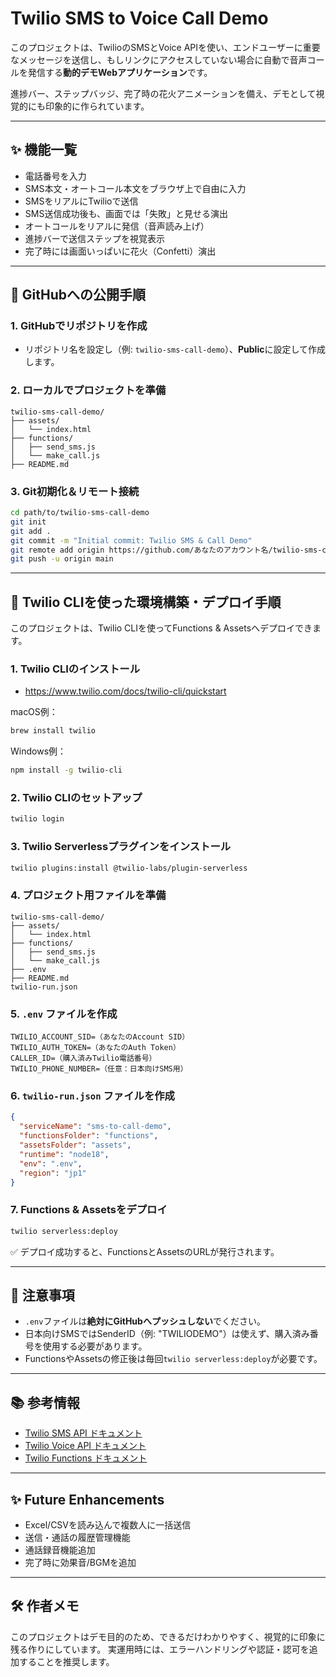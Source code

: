 # Twilio SMS to Voice Call Demo

このプロジェクトは、TwilioのSMSとVoice APIを使い、エンドユーザーに重要なメッセージを送信し、もしリンクにアクセスしていない場合に自動で音声コールを発信する**動的デモWebアプリケーション**です。

進捗バー、ステップバッジ、完了時の花火アニメーションを備え、デモとして視覚的にも印象的に作られています。

---

## ✨ 機能一覧

- 電話番号を入力
- SMS本文・オートコール本文をブラウザ上で自由に入力
- SMSをリアルにTwilioで送信
- SMS送信成功後も、画面では「失敗」と見せる演出
- オートコールをリアルに発信（音声読み上げ）
- 進捗バーで送信ステップを視覚表示
- 完了時には画面いっぱいに花火（Confetti）演出

---

## 🚀 GitHubへの公開手順

### 1. GitHubでリポジトリを作成
- リポジトリ名を設定し（例: `twilio-sms-call-demo`）、**Public**に設定して作成します。

### 2. ローカルでプロジェクトを準備

```
twilio-sms-call-demo/
├── assets/
│   └── index.html
├── functions/
│   ├── send_sms.js
│   └── make_call.js
├── README.md
```

### 3. Git初期化＆リモート接続

```bash
cd path/to/twilio-sms-call-demo
git init
git add .
git commit -m "Initial commit: Twilio SMS & Call Demo"
git remote add origin https://github.com/あなたのアカウント名/twilio-sms-call-demo.git
git push -u origin main
```

---

## 🚀 Twilio CLIを使った環境構築・デプロイ手順

このプロジェクトは、Twilio CLIを使ってFunctions & Assetsへデプロイできます。

### 1. Twilio CLIのインストール

- https://www.twilio.com/docs/twilio-cli/quickstart

macOS例：
```bash
brew install twilio
```

Windows例：
```bash
npm install -g twilio-cli
```

### 2. Twilio CLIのセットアップ

```bash
twilio login
```

### 3. Twilio Serverlessプラグインをインストール

```bash
twilio plugins:install @twilio-labs/plugin-serverless
```

### 4. プロジェクト用ファイルを準備

```
twilio-sms-call-demo/
├── assets/
│   └── index.html
├── functions/
│   ├── send_sms.js
│   └── make_call.js
├── .env
├── README.md
twilio-run.json
```

### 5. `.env` ファイルを作成

```
TWILIO_ACCOUNT_SID=（あなたのAccount SID）
TWILIO_AUTH_TOKEN=（あなたのAuth Token）
CALLER_ID=（購入済みTwilio電話番号）
TWILIO_PHONE_NUMBER=（任意：日本向けSMS用）
```

### 6. `twilio-run.json` ファイルを作成

```json
{
  "serviceName": "sms-to-call-demo",
  "functionsFolder": "functions",
  "assetsFolder": "assets",
  "runtime": "node18",
  "env": ".env",
  "region": "jp1"
}
```

### 7. Functions & Assetsをデプロイ

```bash
twilio serverless:deploy
```

✅ デプロイ成功すると、FunctionsとAssetsのURLが発行されます。

---

## 📌 注意事項

- `.env`ファイルは**絶対にGitHubへプッシュしない**でください。
- 日本向けSMSではSenderID（例: "TWILIODEMO"）は使えず、購入済み番号を使用する必要があります。
- FunctionsやAssetsの修正後は毎回`twilio serverless:deploy`が必要です。

---

## 📚 参考情報

- [Twilio SMS API ドキュメント](https://www.twilio.com/docs/sms/send-messages)
- [Twilio Voice API ドキュメント](https://www.twilio.com/docs/voice/make-calls)
- [Twilio Functions ドキュメント](https://www.twilio.com/docs/runtime/functions)

---

## ✨ Future Enhancements

- Excel/CSVを読み込んで複数人に一括送信
- 送信・通話の履歴管理機能
- 通話録音機能追加
- 完了時に効果音/BGMを追加

---

## 🛠 作者メモ

このプロジェクトはデモ目的のため、できるだけわかりやすく、視覚的に印象に残る作りにしています。
実運用時には、エラーハンドリングや認証・認可を追加することを推奨します。

